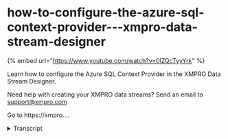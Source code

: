 # how-to-configure-the-azure-sql-context-provider---xmpro-data-stream-designer
{% embed url="https://www.youtube.com/watch?v=0lZQcTyyYrk" %}



Learn how to configure the Azure SQL Context Provider in the XMPRO Data Stream Designer. 

Need help with creating your XMPRO data streams? Send an email to support@xmpro.com 

Go to https://xmpro....
<details>
<summary>Transcript</summary>Learn how to configure the Azure SQL Context Provider in the XMPRO Data Stream Designer. 

Need help with creating your XMPRO data streams? Send an email to support@xmpro.com 

Go to https://xmpro....
but we are going to do here is look at

how to set up and configure there is

equal context provider go to the toolbox

and search for a sequel

you will find it on the context

providers click on the agent and drag it

to the canvas click on save double click

on your agent this is where you will be

configuring your agent first make sure

you're using the correct election if not

select another collection from the

drop-down next add a value for your

polling interval which is the right at

which new records are accessed or

checked for then add the server IP or

DNS name of here's your sequel database

click someone else on the phone add your

user name

add your password

at the data base you want to connecting

choose the table you want to receive

context from if you'd like any certain

columns to be retained click on the

columns to return field and select the

columns from the list if you do not

select any columns all columns will be

returned next if you'd like to limit the

amount of rows returned fill in the

number in the text box if you do not

fall in anything or qualified words will

be returned next if you would like to

apply filters click on the plus button

you will be given the choice to add

either condition or group the default

group has already been added for you if

you'd like to add a condition click on

add condition then select the field upon

which the filter needs to be applied

choose your expression and enter a value

if you'd like to sort the data returned

click on plus select the column by which

that better will be sorted select how

the data should be sure sorted either

ascending or descending

click outside of the table click apply

click side
</details>